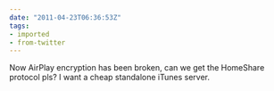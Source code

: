 ```yaml
---
date: "2011-04-23T06:36:53Z"
tags:
- imported
- from-twitter
---
```

Now AirPlay encryption has been broken, can we get the HomeShare protocol pls? I want a cheap standalone iTunes server.
